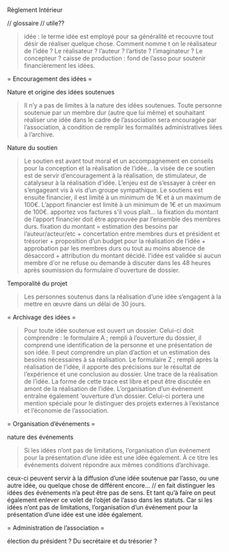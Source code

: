 Règlement Intérieur

// glossaire // utile?? 
> idée : le terme idée est employé pour sa généralité et recouvre tout désir de réaliser quelque chose.
> Comment nomme t on le réalisateur de l’idée ? Le réalisateur ? l’auteur ? l’artiste ? l’imaginateur ? Le concepteur ?
> caisse de production : fond de l’asso pour soutenir financièrement les idées.



= Encouragement des idées =

Nature et origine des idées soutenues
> Il n’y a pas de limites à la nature des idées soutenues.
> Toute personne soutenue par un membre dur (autre que lui même) et souhaitant réaliser une idée dans le cadre de l’association sera encouragée par l’association, à condition de remplir les formalités administratives liées à l’archive.

Nature du soutien
> Le soutien est avant tout moral et un accompagnement en conseils pour la conception et la réalisation de l’idée…
> la visée de ce soutien est de servir d’encouragement à la réalisation, de stimulateur, de catalyseur à la réalisation d’idée. L’enjeu est de s’essayer à créer en s’engageant vis à vis d’un groupe sympathique.
> Le soutiens est ensuite financier, il est limité à un minimum de 1€ et à un maximum de 100€.
> L’apport financier est limité à un minimum de 1€ et un maximum de 100€.
> apportez vos factures s'il vous plaît...
> la fixation du montant de l’apport financier doit être approuvée par l’ensemble des membres durs.
> fixation du montant = estimation des besoins par l’auteur/acteur/etc + concertation entre membres durs et président et trésorier + proposition d’un budget pour la réalisation de l’idée + approbation par les membres durs ou tout au moins absence de désaccord + attribution du montant décidé.
> l'idée est validée si aucun membre d'or ne refuse ou demande à discuter dans les 48 heures après soumission du formulaire d'ouverture de dossier.


Temporalité du projet
> Les personnes soutenus dans la réalisation d’une idée s’engagent à la mettre en œuvre dans un délai de 30 jours.



= Archivage des idées =

> Pour toute idée soutenue est ouvert un dossier. Celui-ci doit comprendre :
le formulaire A ;
rempli à l’ouverture du dossier, il comprend une identification de la personne et une présentation de son idée. Il peut comprendre un plan d’action et un estimation des besoins nécessaires à sa réalisation.
Le formulaire Z ;
rempli après la réalisation de l’idée, il apporte des précisions sur le résultat de l’expérience et une conclusion au dossier.
Une trace de la réalisation de l’idée. La forme de cette trace est libre et peut être discutée en amont de la réalisation de l’idée.
> L’organisation d’un événement entraîne également ‘ouverture d’un dossier. Celui-ci portera une mention spéciale pour le distinguer des projets externes à l’existance et l’économie de l’association.



= Organisation d’événements =

nature des événements
> Si les idées n’ont pas de limitations, l’organisation d’un événement pour la présentation d’une idée est une idée également. À ce titre les événements doivent répondre aux mêmes conditions d’archivage.


ceux-ci peuvent servir à la diffusion d’une idée soutenue par l’asso, ou une autre idée, ou quelque chose de différent encore...
// en fait distinguer les idées des événements n’a peut être pas de sens. Et tant qu’à faire on peut également enlever ce volet de l’objet de l’asso dans les statuts. Car si les idées n’ont pas de limitations, l’organisation d’un événement pour la présentation d’une idée est une idée également.


= Administration de l’association =

élection du président ? Du secrétaire et du trésorier ?
